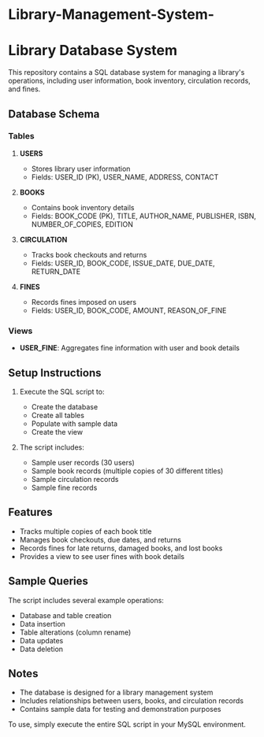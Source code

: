 # Library-Management-System-
# Library Database System
 
This repository contains a SQL database system for managing a library's operations, including user information, book inventory, circulation records, and fines.

## Database Schema

### Tables

1. **USERS**
   - Stores library user information
   - Fields: USER_ID (PK), USER_NAME, ADDRESS, CONTACT

2. **BOOKS**
   - Contains book inventory details
   - Fields: BOOK_CODE (PK), TITLE, AUTHOR_NAME, PUBLISHER, ISBN, NUMBER_OF_COPIES, EDITION

3. **CIRCULATION**
   - Tracks book checkouts and returns
   - Fields: USER_ID, BOOK_CODE, ISSUE_DATE, DUE_DATE, RETURN_DATE

4. **FINES**
   - Records fines imposed on users
   - Fields: USER_ID, BOOK_CODE, AMOUNT, REASON_OF_FINE

### Views

- **USER_FINE**: Aggregates fine information with user and book details

## Setup Instructions

1. Execute the SQL script to:
   - Create the database
   - Create all tables
   - Populate with sample data
   - Create the view

2. The script includes:
   - Sample user records (30 users)
   - Sample book records (multiple copies of 30 different titles)
   - Sample circulation records
   - Sample fine records

## Features

- Tracks multiple copies of each book title
- Manages book checkouts, due dates, and returns
- Records fines for late returns, damaged books, and lost books
- Provides a view to see user fines with book details

## Sample Queries

The script includes several example operations:
- Database and table creation
- Data insertion
- Table alterations (column rename)
- Data updates
- Data deletion

## Notes

- The database is designed for a library management system
- Includes relationships between users, books, and circulation records
- Contains sample data for testing and demonstration purposes

To use, simply execute the entire SQL script in your MySQL environment.
